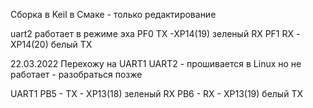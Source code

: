 Сборка в Keil
в Смаке - только редактирование

uart2  работает в режиме эха 
PF0 TX -XP14(19) зеленый RX
PF1 RX -XP14(20) белый TX

22.03.2022
Перехожу на UART1
UART2 - прошивается в Linux но не работает - разобраться позже

UART1 
PB5 - TX - XP13(18)   зеленый RX
PB6 - RX - XP13(19)   белый TX

